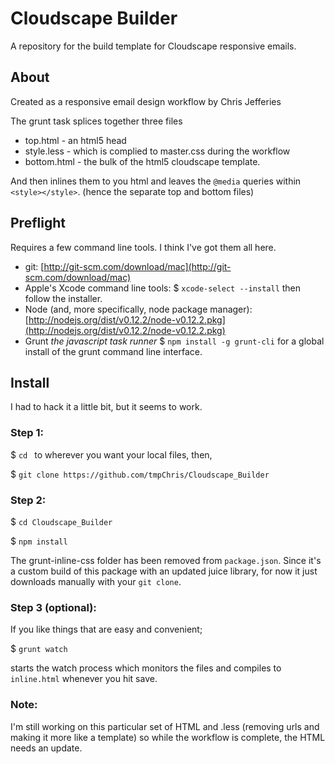 # Cloudscape Builder
A repository for the build template for Cloudscape responsive emails. 

## About
Created as a responsive email design workflow by Chris Jefferies

The grunt task splices together three files

* top.html - an html5 head
* style.less - which is complied to master.css during the workflow
* bottom.html - the bulk of the html5 cloudscape template.

And then inlines them to you html and leaves the `@media` queries within `<style></style>`. (hence the separate top and bottom files) 

## Preflight

Requires a few command line tools. I think I've got them all here. 

* git: [http://git-scm.com/download/mac](http://git-scm.com/download/mac)
* Apple's Xcode command line tools: $ `xcode-select --install` then follow the installer.
* Node (and, more specifically, node package manager): [http://nodejs.org/dist/v0.12.2/node-v0.12.2.pkg](http://nodejs.org/dist/v0.12.2/node-v0.12.2.pkg)
* Grunt *the javascript task runner* $ `npm install -g grunt-cli` for a global install of the grunt command line interface. 

## Install

I had to hack it a little bit, but it seems to work. 

### Step 1:
$ `cd ` to wherever you want your local files, then, 

$ `git clone https://github.com/tmpChris/Cloudscape_Builder`

### Step 2:
$ `cd Cloudscape_Builder`

$ `npm install`

The grunt-inline-css folder has been removed from `package.json`. Since it's a custom build of this package with an updated juice library, for now it just downloads manually with your `git clone`. 

### Step 3 (optional):

If you like things that are easy and convenient;

$ `grunt watch`

starts the watch process which monitors the files and compiles to `inline.html` whenever you hit save. 

### Note:

I'm still working on this particular set of HTML and .less (removing urls and making it more like a template) so while the workflow is complete, the HTML needs an update.